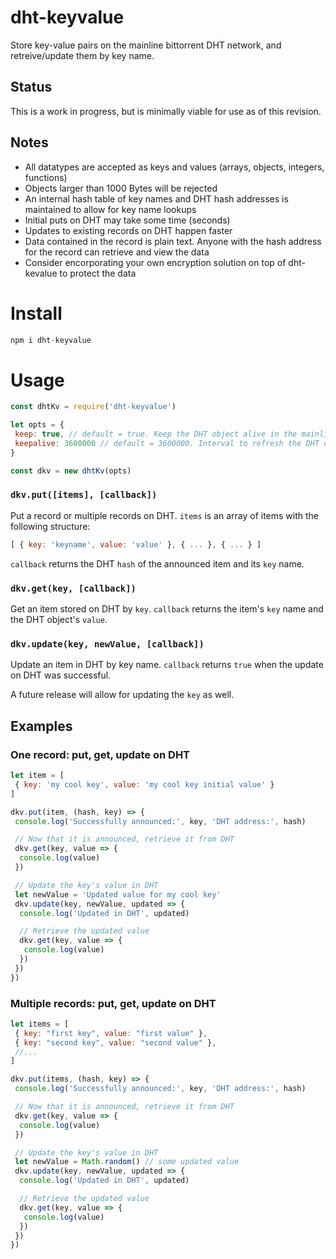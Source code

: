# dht-keyvalue
Store key-value pairs on the mainline bittorrent DHT network, and retreive/update them by key name.

## Status
This is a work in progress, but is minimally viable for use as of this revision.

## Notes
- All datatypes are accepted as keys and values (arrays, objects, integers, functions)
- Objects larger than 1000 Bytes will be rejected
- An internal hash table of key names and DHT hash addresses is maintained to allow for key name lookups
- Initial puts on DHT may take some time (seconds)
- Updates to existing records on DHT happen faster
- Data contained in the record is plain text. Anyone with the hash address for the record can retrieve and view the data 
- Consider encorporating your own encryption solution on top of dht-kevalue to protect the data

# Install

```js
npm i dht-keyvalue
```

# Usage
```js
const dhtKv = require('dht-keyvalue')

let opts = {
 keep: true, // default = true. Keep the DHT object alive in the mainline bittorrent network
 keepalive: 3600000 // default = 3600000. Interval to refresh the DHT object (milliseconds)
}

const dkv = new dhtKv(opts)
```

### `dkv.put([items], [callback])`
Put a record or multiple records on DHT. `items` is an array of items with the following structure:

```js
[ { key: 'keyname', value: 'value' }, { ... }, { ... } ]
```

`callback` returns the DHT `hash` of the announced item and its `key` name.

### `dkv.get(key, [callback])`
Get an item stored on DHT by `key`. `callback` returns the item's `key` name and the DHT object's `value`.

### `dkv.update(key, newValue, [callback])`
Update an item in DHT by key name. `callback` returns `true` when the update on DHT was successful.

A future release will allow for updating the `key` as well.

## Examples
### One record: put, get, update on DHT
```js
let item = [
 { key: 'my cool key', value: 'my cool key initial value' }
]

dkv.put(item, (hash, key) => {
 console.log('Successfully announced:', key, 'DHT address:', hash)

 // Now that it is announced, retrieve it from DHT
 dkv.get(key, value => {
  console.log(value)
 })

 // Update the key's value in DHT
 let newValue = 'Updated value for my cool key'
 dkv.update(key, newValue, updated => {
  console.log('Updated in DHT', updated)

  // Retrieve the updated value
  dkv.get(key, value => {
   console.log(value)
  })
 })
})
```
### Multiple records: put, get, update on DHT
```js
let items = [
 { key: "first key", value: "first value" }, 
 { key: "second key", value: "second value" },
 //...
]

dkv.put(items, (hash, key) => {
 console.log('Successfully announced:', key, 'DHT address:', hash)

 // Now that it is announced, retrieve it from DHT
 dkv.get(key, value => {
  console.log(value)
 })

 // Update the key's value in DHT
 let newValue = Math.random() // some updated value
 dkv.update(key, newValue, updated => {
  console.log('Updated in DHT', updated)

  // Retrieve the updated value
  dkv.get(key, value => {
   console.log(value)
  })
 })
})
```
